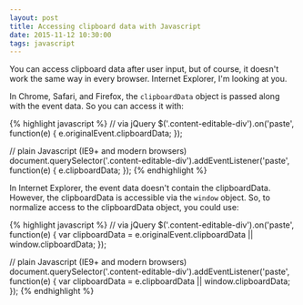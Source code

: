 ```yaml
---
layout: post
title: Accessing clipboard data with Javascript
date: 2015-11-12 10:30:00
tags: javascript
---
```


You can access clipboard data after user input, but of course, it doesn't work the same way in every browser. Internet Explorer, I'm looking at you.

In Chrome, Safari, and Firefox, the `clipboardData` object is passed along with the event data. So you can access it with:

{% highlight javascript %}
// via jQuery
$('.content-editable-div').on('paste', function(e) {
  e.originalEvent.clipboardData;
});

// plain Javascript (IE9+ and modern browsers)
document.querySelector('.content-editable-div').addEventListener('paste', function(e) {
  e.clipboardData;
});
{% endhighlight %}

In Internet Explorer, the event data doesn't contain the clipboardData. However, the clipboardData is accessible via the `window` object. So, to normalize access to the clipboardData object, you could use:

{% highlight javascript %}
// via jQuery
$('.content-editable-div').on('paste', function(e) {
  var clipboardData = e.originalEvent.clipboardData || window.clipboardData;
});

// plain Javascript (IE9+ and modern browsers)
document.querySelector('.content-editable-div').addEventListener('paste', function(e) {
  var clipboardData = e.clipboardData || window.clipboardData;
});
{% endhighlight %}
